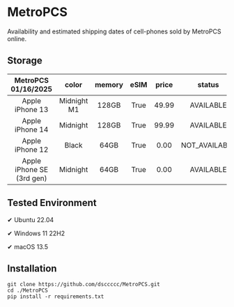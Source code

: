 # MetroPCS
Availability and estimated shipping dates of cell-phones sold by MetroPCS online.
## Storage
|MetroPCS 01/16/2025|color|memory|eSIM|price|status|shipping from|shipping to|
|:--:|:--:|:--:|:--:|:--:|:--:|:--:|:--:|
|Apple iPhone 13|Midnight M1|128GB|True|49.99|AVAILABLE|01/15/2025|01/21/2025|
|Apple iPhone 14|Midnight|128GB|True|99.99|AVAILABLE|01/15/2025|01/21/2025|
|Apple iPhone 12|Black|64GB|True|0.00|NOT_AVAILABLE|01/15/2025|01/21/2025|
|Apple iPhone SE (3rd gen)|Midnight|64GB|True|0.00|AVAILABLE|01/15/2025|01/21/2025|

## Tested Environment
✔ Ubuntu 22.04

✔ Windows 11 22H2

✔ macOS 13.5
## Installation
```
git clone https://github.com/dsccccc/MetroPCS.git
cd ./MetroPCS
pip install -r requirements.txt
```
